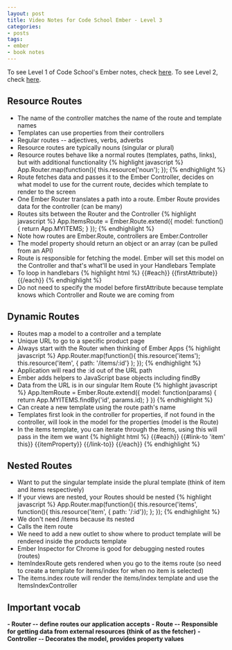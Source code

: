 ```yaml
---
layout: post
title: Video Notes for Code School Ember - Level 3
categories:
- posts
tags:
- ember
- book notes
---
```


To see Level 1 of Code School's Ember notes, check [here](http://landonmarder.com/posts/2014/05/23/code-school-ember-level-1.html).
To see Level 2, check [here](http://landonmarder.com/posts/2014/06/27/code-school-ember-level-2.html).

Resource Routes
---
- The name of the controller matches the name of the route and template names
- Templates can use properties from their controllers
- Regular routes -- adjectives, verbs, adverbs
- Resource routes are typically nouns (singular or plural)
- Resource routes behave like a normal routes (templates, paths, links), but with additional functionality
{% highlight javascript %}
App.Router.map(function(){
  this.resource('noun');
});
{% endhighlight %}
- Route fetches data and passes it to the Ember Controller, decides on what model to
use for the current route, decides which template to render to the screen
- One Ember Router translates a path into a route. Ember Route provides data for the controller (can be many)
- Routes sits between the Router and the Controller
{% highlight javascript %}
App.ItemsRoute = Ember.Route.extend({
  model: function() {
    return App.MYITEMS;
  }
});
{% endhighlight %}
- Note how routes are Ember.Route, controllers are Ember.Controller
- The model property should return an object or an array (can be pulled from an API)
- Route is responsible for fetching the model. Ember will set this model on the Controller
and that's what'll be used in your Handlebars Template
- To loop in handlebars
{% highlight html %}
{{#each}}
  {{firstAttribute}}
{{/each}}
{% endhighlight %}
- Do not need to specify the model before firstAttribute because template knows which Controller and Route we are coming from

Dynamic Routes
---
- Routes map a model to a controller and a template
- Unique URL to go to a specific product page
- Always start with the Router when thinking of Ember Apps
{% highlight javascript %}
App.Router.map(function(){
  this.resource('items');
  this.resource('item', { path: '/items/:id'} );
});
{% endhighlight %}
- Application will read the :id out of the URL path
- Ember adds helpers to JavaScript base objects including findBy
- Data from the URL is in our singular Item Route
{% highlight javascript %}
App.ItemRoute = Ember.Route.extend({
    model: function(params) {
      return App.MYITEMS.findBy('id', params.id);
    }
})
{% endhighlight %}
- Can create a new template using the route path's name
- Templates first look in the controller for properties, if not found in the controller,
will look in the model for the properties (model is the Route)
- In the items template, you can iterate through the items, using this will pass in the item we want
{% highlight html %}
{{#each}}
  {{#link-to 'item' this}}
    {{itemProperty}}
  {{/link-to}}
{{/each}}
{% endhighlight %}

Nested Routes
---
- Want to put the singular template inside the plural template (think of item and items respectively)
- If your views are nested, your Routes should be nested
{% highlight javascript %}
App.Router.map(function(){
  this.resource('items', function(){
    this.resource('item', { path: '/:id'});
  };
});
{% endhighlight %}
- We don't need /items because its nested
- Calls the item route
- We need to add a new outlet to show where to product template will be rendered inside the products template
- Ember Inspector for Chrome is good for debugging nested routes (routes)
- ItemIndexRoute gets rendered when you go to the items route (so need to create
  a template for items/index for when no item is selected)
- The items.index route will render the items/index template and use the ItemsIndexController

**Important vocab**
---
**- Router -- define routes our application accepts**
**- Route -- Responsible for getting data from external resources (think of as the fetcher)**
**- Controller -- Decorates the model, provides property values**
